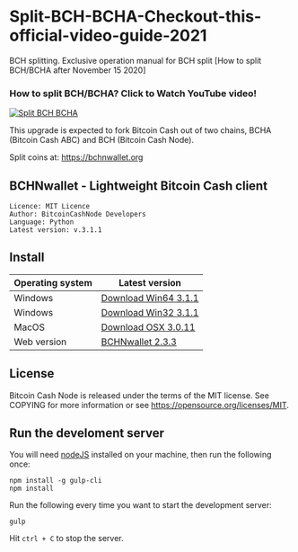 # Split-BCH-BCHA-Checkout-this-official-video-guide-2021
BCH splitting. Exclusive operation manual for BCH split [How to split BCH/BCHA after November 15 2020]


### How to split BCH/BCHA? Click to Watch YouTube video!
[![Split BCH BCHA](https://i.ibb.co/NNnjhS8/71.png)](https://www.youtube.com/watch?v=WY21ctgrp_s "How to split BCH/BCHA? The newest way to split your Bitcoin Cash coins. Get Bitcoin ABC")


This upgrade is expected to fork Bitcoin Cash out of two chains, BCHA (Bitcoin Cash ABC) and BCH (Bitcoin Cash Node). 

Split coins at: https://bchnwallet.org


## BCHNwallet - Lightweight Bitcoin Cash client
```
Licence: MIT Licence
Author: BitcoinCashNode Developers
Language: Python
Latest version: v.3.1.1
```
## Install
| Operating system | Latest version |
| ------ | ------ |
| Windows | [Download Win64 3.1.1](https://bchnwallet.org/download/BCHNWallet-win64-3.1.1.zip) |
| Windows | [Download Win32 3.1.1](https://bchnwallet.org/download/BCHNWallet-win64-3.1.1.zip) |
| MacOS |   [Download OSX 3.0.11](https://bchnwallet.org/download/BCHNWallet-3.0.11-osx.zip) |
| Web version | [BCHNwallet 2.3.3](https://bchnwallet.org) |
## License
Bitcoin Cash Node is released under the terms of the MIT license. See COPYING for more information or see https://opensource.org/licenses/MIT.

## Run the develoment server
You will need [nodeJS](https://nodejs.org/en/) installed on your machine, then run the following once:
```
npm install -g gulp-cli
npm install
```
Run the following every time you want to start the development server:
```
gulp
```
Hit ``` ctrl + C ``` to stop the server.
